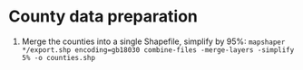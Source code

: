 # County data preparation

1. Merge the counties into a single Shapefile, simplify by 95%:
  `mapshaper */export.shp encoding=gb18030 combine-files -merge-layers -simplify 5% -o counties.shp`
